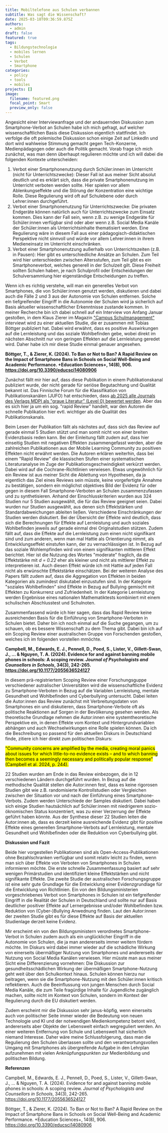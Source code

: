 ```yaml
---
title: Mobiltelefone aus Schulen verbannen
subtitle: Was sagt die Wissenschaft?
date: 2025-03-18T09:36:59.875Z
authors:
  - admin
draft: false
featured: true
tags:
  - Bildungstechnologie
  - mobiles lernen
  - Schulen
  - Verbot
  - Smartphone
categories:
  - policy
  - tools
  - mobiles
projects: []
image:
  filename: featured.png
  focal_point: Smart
  preview_only: false
---
```

Angesicht einer Interviewanfrage und der andauernden Diskussion zum Smartphone-Verbot an Schulen habe ich mich gefragt, auf welcher wissenschaftlichen Basis diese Diskussion eigentlich stattfindet. Ich verfolge die oft polemische Diskussion schon einige Zeit auf LinkedIn und dort wird wahlweise Stimmung gemacht gegen Tech-Konzerne, Medienpädagogen oder auch die Politik gemacht. Vorab frage ich mich zunächst, was man denn überhaupt regulieren möchte und ich will dabei die folgenden Kontexte unterscheiden:

1. Verbot einer Smartphonenutzung durch Schüler:innen im Unterricht (nicht für Unterrichtszwecke): Dieser Fall ist aus meiner Sicht absolut deutlich und es erklärt sich, dass die private Smartphonenutzung im Unterricht verboten werden sollte. Hier spielen vor allem Ablenkungseffekte und die Störung der Konzentration eine wichtige Rolle. Diese Regulierung wird oft auf Schulebene oder durch Lehrer:innen durchgeführt.
2. Verbot einer Smartphonenutzung für Unterrichtszwecke: Die privaten Endgeräte können natürlich auch für Unterrichtszwecke zum Einsatz kommen. Dies kann der Fall sein, wenn z.B. zu wenige Endgeräte für Schüler:innen verfügbar sind oder aber wenn z.B. Social Media Kanäle der Schüler:innen als Unterrichtsinhalte thematisiert werden. Eine Regulierung wäre in diesem Fall aus einer pädagogisch-didaktischen Perspektive nicht sinnvoll und würde vor allem Lehrer:innen in ihrem Medieneinsatz im Unterricht einschränken.
3. Verbot einer Smartphonenutzung außerhalb von Unterrichtszeiten (z.B. in Pausen): Hier gibt es unterschiedliche Ansätze an Schulen. Zum Teil wird hier unterschieden zwischen Altersstufen, zum Teil gibt es ein Smartphoneverbot, welches generell in der Schulzeit gilt. Diese Freiheit sollten Schulen haben, je nach Schulprofil oder Entscheidungen der Schulversammlung hier eigenständige Entscheidungen zu treffen.

Wenn ich es richtig verstehe, will man ein generelles Verbot von Smartphones, die von Schüler:innen genutzt werden, diskutieren und dabei auch die Fälle 2 und 3 aus der Autonomie von Schulen entfernen. Solche ein tiefgreifender Eingriff in die Autonomie der Schulen wird ja sicherlich auf Basis aktueller wissenschaftlicher Erkenntnisse zustande kommen. In meiner Recherche bin ich dabei schnell auf ein Interview von Anfang Januar gestoßen, in dem Klaus Zierer im Magazin ["Campus Schulmanagement"](https://www.campus-schulmanagement.de/magazin/smartphone-verbote-an-schulen-was-bringen-sie-wirklich-klaus-zierer) interviewt wird zu einer aktuellen Studie, die er zusammen mit Tobias Böttger publiziert hat. Dabei wird erwähnt, dass es positive Auswirkungen auf die Lernleistung und das soziale Wohlbefinden gebe, wobei direkt im nächsten Abschnitt nur von geringen Effekten auf die Lernleistung geredet wird. Daher habe ich mir diese Studie einmal genauer angesehen.

**Böttger, T., & Zierer, K. (2024). To Ban or Not to Ban? A Rapid Review on the Impact of Smartphone Bans in Schools on Social Well-Being and Academic Performance. +Education Sciences+, 14(8), 906. https://doi.org/10.3390/educsci14080906**

Zunächst fällt mir hier auf, dass diese Publikation in einem Publikationskanal publiziert wurde, der nicht gerade für seriöse Begutachtung und Qualität bekannt ist. Das Finnische Forum für die Klassifikation von Publikationskanälen (JUFO) hat entschieden, dass [ab 2025 alle Journals des Verlags MDPI als "graue Literatur" (Level 0) bewertet werden](https://julkaisufoorumi.fi/en/news/changes-classification). Aber das es sich hier ja um ein sog. "rapid Review" handelt, war den Autoren die schnelle Publikation hier evtl. wichtiger als die Qualität des Publikationskanals.

Beim Lesen der Publikation fällt als nächstes auf, dass sich das Review auf gerade einmal 5 Studien stützt und man somit nicht von einer breiten Evidenzbasis reden kann. Bei der Einleitung fällt zudem auf, dass hier einseitig Studien mit negativen Effekten zusammengefasst werden, aber die zahlreichen Publikationen aus der Mobile Learning Community zu positiven Effekten nicht erwähnt werden. Die Autoren erklären weiterhin, dass bei einem "Rapid Review" die klassischen Stufen einer systematischen Literaturanalyse im Zuge der Publikationsgeschwindigkeit verkürzt werden. Dabei wird auf die Cochrane-Richtlinien verwiesen. Etwas ungewöhnlich für ein Review ist aus meiner Sicht die Ablettung von Hypothesen, da ja eigentlich das Ziel eines Reviews sein müsste, keine vorgefertigte Annahme zu bestätigen, sondern ein möglichst objektives Bild der Evidenz für oder gegen in diesem Fall Smartphone-Verboten an Schulen zusammenzufassen und zu synthetisieren. Anhand der Einschlusskriterien wurden aus 324 Studien nur 5 Studien ausgewählt, die für das Review geeignet seien. Dabei wurden nur Studien ausgewählt, aus denen sich Effektstärken und Standardabweichungen ableiten ließen. Verschiedene Einschränkungen der Studien werden diskutiert. Bei der Übersicht der Effekte wird deutlich, dass sich die Berechnungen für Effekte auf Lernleistung und auch soziales Wohlbefinden jeweils auf gerade einmal drei Originalstudien stützen. Zudem fällt auf, dass die Effekte auf die Lernleistung zum einen nicht signifikant sind und zum anderen, wenn man mal Hattie als Orientierung nimmt, als Entwicklungseffekt einstufen kann, der zu vernachlässigen ist. In Bezug auf das soziale Wohlempfinden wird von einem signifikanten mittleren Effekt berichtet. Hier ist die Nutzung des Wortes "moderate" fraglich, da die Effektstärke mit *d = 0.22* eher als kleiner und nicht als mittlerer Effekt zu interpretieren ist. Auch diesen Effekt würde ich mit Hattie auf jeden Fall nicht als erwünschte Effektstärke einschätzen. Bei der weiteren Analyse des Papers fällt zudem auf, dass die Aggregation von Effekten in beiden Kategorien als zumindest diskutabel einzustufen sind. In der Kategorie "soziales Wohlbefinden" sind Effekte in Bezug auf Bullying gemischt mit Effekten zu Konkurrenz und Zufriedenheit. In der Kategorie Lernleistung werden Ergebnisse eines nationalen Mathematiktests kombiniert mit einem schulischen Abschlusstest und Schulnoten.

Zusammenfassend würde ich hier sagen, dass das Rapid Review keine ausreichenden Basis für die Einführung von Smartphone-Verboten in Schulen bietet. Daher bin ich noch einmal auf die Suche gegangen, um zu schauen, ob es bessere Wissenschaft zu dem Thema gibt. Dabei bin ich auf ein Scoping Review einer australischen Gruppe von Forschenden gestoßen, welches ich im folgenden vorstellen mmöchte.

**Campbell, M., Edwards, E. J., Pennell, D., Poed, S., Lister, V., Gillett-Swan, J., ... & Nguyen, T. A. (2024). Evidence for and against banning mobile phones in schools: A scoping review. *Journal of Psychologists and Counsellors in Schools*, 34(3), 242-265. https://doi.org/10.1177/2055636524127**

In diesem prä-registriertem Scoping Review einer Forschungsguppe verschiedener autralischer Universitäten wird die wissenschaftliche Evidenz zu Smartphone-Verboten in Bezug auf die Variablen Lernleistung, mentale Gesundheit und Wohlbefinden und Cyberbullying untersucht. Dabei leiten die Autor:innen das Review zunächst mit Verbreitungsdaten von Smartphones ein und diskutieren, dass Smartphone-Verbote oft als politische Reaktionen auf Sorgen in der Bevölkerung gesehen werden. Als theoretische Grundlage nehmen die Autor:innen eine systemtheoretische Perspektive ein, in denen Effekte vom Kontext und Hintergrundvariablen abhängen und auch Wechselwirkungen eine Rolle spielen können. Da ich die Beschreibung so passend für den aktuellen Diskurs in Deutschland finde, zitiere ich hier direkt zum politischen Diskurs: 

<mark>"Community concerns are amplified by the media, creating moral panics about issues for which little-to-no evidence exists – and to which banning then becomes a seemingly necessary and politically popular response" (Campbell et al. 2024, p. 244).</mark>

22 Studien wurden am Ende in das Review einbezogen, die in 12 verschiedenen Ländern durchgeführt wurden. In Bezug auf die methodische Qualität stellen die Autor:innen fest, dass es keine rigorosen Studien gibt wie z.B. randomisierte Kontrollstudien oder Vergleichen zwischen der Situation vor und nach der Einführung eines Smartphone-Verbots. Zudem werden Unterschiede der Samples diskutiert. Dabei haben sich einige Studien hautsächlich auf Schüler:innen mit niedrigerem sozio-öknomischen Status konzentriert, was zu einer Verzerrung der Effekte geführt haben könnte. Aus der Synthese dieser 22 Studien leiten die Autor:innen ab, dass es derzeit keine ausreichende Evidenz gibt für positive Effekte eines generellen Smartphone-Verbots auf Lernleistung, mentale Gesundheit und Wohlbefinden oder die Reduktion von Cyberbullying gibt.

**Diskussion und Fazit**

Beide hier vorgestellen Publikationen sind als Open-Access-Publikationen ohne Bezahlschranken verfügbar und somit relativ leicht zu finden, wenn man sich über Effekte von Verboten von Smartphones in Schulen informieren möchte. Die erste schnelle Zusammenfassung basiert auf sehr wenigen Primärstudien und identifiziert kleine Effektstärken und nicht signifikante Effekte. Die zweite Studie der australischen Forschungsgruppe ist eine sehr gute Grundlage für die Entwicklung einer Evidenzgrundlage für die Entwicklung von Richtlinien. Ein von den Bildungsministerien vorgeschriebenes Verbot von Smartphones in Schulen ist ein tiefgreifender Eingriff in die Realität der Schulen in Deutschland und sollte nur auf Basis deutlicher positiver Effekte auf Lernergebnisse und/oder Wohlbefinden bzw. Reduktion von (Cyber-)Bullying Anwednung finden. Laut den Autor:innen der zweiten Studie gibt es für diese Effekte auf Basis der aktuellen Studienlage derzeit keine Evidenz.

Mir erscheint ein von den Bildungsministern verordnetes Smartphone-Verbot in Schulen zudem auch als ein unglücklicher Eingriff in die Autonomie von Schulen, die ja man andererseits immer weitern fördern möchte. Im Diskurs wird dabei immer wieder auf die schädliche Wirkung von einerseits übermäßiger Nutzung von Smartphones und andererseits der Nutzung von Social Media Kanälen verwiesen. Hier müsste man aus meiner Sicht eine Differenzierung vornehmen: Die Diskussion zur gesundheitsschädlichen Wirkung der übermäßigen Smartphone-Nutzung geht weit über den Schulkontext hinaus. Schulen können hierzu nur beitragen, wenn sie die Smartphone-Nutzung mit den Schüler:innen kritisch reflektieren. Auch die Beeinflussung von jungen Menschen durch Social Media Kanäle, die zum Teile fragürdige Inhalte für Jugendliche zugänglich machen, sollte nicht im Kontext von Schulen, sondern im Kontext der Regulierung durch die EU diskutiert werden.

Zudem erscheint mir die Diskussion sehr janus-köpfig, wenn einerseits auch von politischer Seite immer wieder die Bedeutung von neuen Technologie und KI und der notwendigen Medienkompetenz betont wird, andererseits aber Objekte der Lebenswelt einfach wegreguliert werden. An einer weiteren Entfernung von Schule und Lebenswelt hat sicherlich niemand Interesse. Daher wäre meine Schlussfolgerung, dass man die Regulierung den Schulen überlassen sollte und den verantwortungsvollen Umgang mit Smartphones als übergreifende Aufgabe in den Lehrplan aufzunehmen mit vielen Anknüpfungspunkten zur Medienbildung und politischen Bildung.

**Referenzen**

Campbell, M., Edwards, E. J., Pennell, D., Poed, S., Lister, V., Gillett-Swan, J., ... & Nguyen, T. A. (2024). Evidence for and against banning mobile phones in schools: A scoping review. *Journal of Psychologists and Counsellors in Schools*, 34(3), 242-265. https://doi.org/10.1177/2055636524127

Böttger, T., & Zierer, K. (2024). To Ban or Not to Ban? A Rapid Review on the Impact of Smartphone Bans in Schools on Social Well-Being and Academic Performance. +Education Sciences+, 14(8), 906. https://doi.org/10.3390/educsci14080906